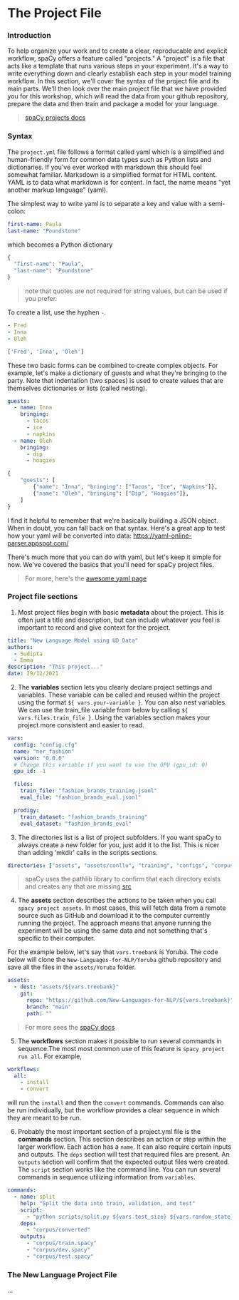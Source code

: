 The Project File
=======================

### Introduction

To help organize your work and to create a clear, reproducable and explicit workflow, spaCy offers a feature called "projects." A "project" is a file that acts like a template that runs various steps in your experiment. It's a way to write everything down and clearly establish each step in your model training workflow. In this section, we'll cover the syntax of the project file and its main parts.  We'll then look over the main project file that we have provided you for this workshop, which will read the data from your github repository, prepare the data and then train and package a model for your language. 

> [spaCy projects docs](https://spacy.io/usage/projects)

### Syntax

The `project.yml` file follows a format called yaml which is a simplified and human-friendly form for common data types such as Python lists and dictionaries. If you've ever worked with markdown this should feel somewhat familiar. Marksdown is a simplified format for HTML content. YAML is to data what markdown is for content. In fact, the name means "yet another markup language" (yaml).  

The simplest way to write yaml is to separate a key and value with a semi-colon:
```yaml
first-name: Paula
last-name: "Poundstone"
```
which becomes a Python dictionary
```python
{
  "first-name": "Paula", 
  "last-name": "Poundstone"
}
```

> note that quotes are not required for string values, but can be used if you prefer.

To create a list, use the hyphen `-`.
```yaml
- Fred
- Inna
- Oleh 
```
```python 
['Fred', 'Inna', 'Oleh']
```

These two basic forms can be combined to create complex objects. For example, let's make a dictionary of guests and what they're bringing to the party. Note that indentation (two spaces) is used to create values that are themselves dictionaries or lists (called nesting).   
```yaml
guests:
  - name: Inna
    bringing:
      - tacos
      - ice
      - napkins
  - name: Oleh
    bringing:
      - dip
      - hoagies  
```
```python
{
    "guests": [
        {"name": "Inna", "bringing": ["Tacos", "Ice", "Napkins"]},
        {"name": "Oleh", "bringing": ["Dip", "Hoagies"]},
    ]
}
```

I find it helpful to remember that we're basically building a JSON object. When in doubt, you can fall back on that syntax. Here's a great app to test how your yaml will be converted into data: https://yaml-online-parser.appspot.com/  

There's much more that you can do with yaml, but let's keep it simple for now. We've covered the basics that you'll need for spaCy project files.  

> For more, here's the [awesome yaml page](https://github.com/dreftymac/awesome-yaml)  


### Project file sections

1. Most project files begin with basic **metadata** about the project.  This is often just a title and description, but can include whatever you feel is important to record and give context for the project. 

```yaml
title: "New Language Model using UD Data"
authors: 
  - Sudipta
  - Emma
description: "This project..."
date: 29/12/2021
```

2. The **variables** section lets you clearly declare project settings and variables. These variable can be called and reused within the project using the format `${ vars.your-variable }`. You can also nest variables. We can use the train_file variable from below by calling `${ vars.files.train_file }`.  Using the variables section makes your project more consistent and easier to read. 

```yaml
vars:
  config: "config.cfg"
  name: "ner_fashion"
  version: "0.0.0"
  # Change this variable if you want to use the GPU (gpu_id: 0)
  gpu_id: -1

  files:
    train_file: "fashion_brands_training.jsonl"
    eval_file: "fashion_brands_eval.jsonl"

  prodigy:
    train_dataset: "fashion_brands_training"
    eval_dataset: "fashion_brands_eval"
```

3. The directories list is a list of project subfolders.  If you want spaCy to always create a new folder for you, just add it to the list.  This is nicer than adding 'mkdir' calls in the scripts sections.

```yaml
directories: ["assets", "assets/conllu", "training", "configs", "corpus", "packages"]
```

> spaCy uses the pathlib library to confirm that each directory exists and creates any that are missing [src](https://github.com/explosion/spaCy/blob/f40e237c5a72784034b61425f7d863ce1ac9f46e/spacy/cli/_util.py#L162)

4. The **assets** section describes the actions to be taken when you call `spacy project assets`. In most cases, this will fetch data from a remote source such as GitHub and download it to the computer currently running the project. The approach means that anyone running the experiment will be using the same data and not something that's specific to their computer. 

For the example below, let's say that `vars.treebank` is Yoruba. The code below will clone the `New-Languages-for-NLP/Yoruba` github repository and save all the files in the `assets/Yoruba` folder. 
```yaml
assets:
  - dest: "assets/${vars.treebank}"
    git:
      repo: "https://github.com/New-Languages-for-NLP/${vars.treebank}"
      branch: "main"
      path: ""

```
> For more sees the [spaCy docs](https://spacy.io/usage/projects#data-assets)

5. The **workflows** section makes it possible to run several commands in sequence.The most most common use of this feature is `spacy project run all`. For example, 

```yaml
workflows:
  all:
    - install
    - convert
```
will run the `install` and then the `convert` commands.  Commands can also be run individually, but the workflow provides a clear sequence in which they are meant to be run.   


6. Probably the most important section of a project.yml file is the **commands** section. This section describes an action or step within the larger workflow. Each action has a `name`. It can also require certain inputs and outputs.  The `deps` section will test that required files are present.  An `outputs` section will confirm that the expected output files were created.  The `script` section works like the command line. You can run several commands in sequence utilizing information from `variables`.  

```yaml
commands:
  - name: split
    help: "Split the data into train, validation, and test"
    script: 
      - "python scripts/split.py ${vars.test_size} ${vars.random_state} ${vars.lang}"
    deps:
      - "corpus/converted"
    outputs:
      - "corpus/train.spacy"
      - "corpus/dev.spacy"
      - "corpus/test.spacy"
```      

### The New Language Project File

...

